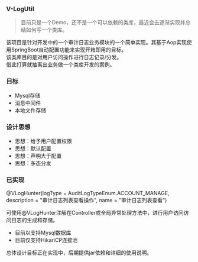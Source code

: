 ### V-LogUtil

> 目前只是一个Demo，还不是一个可以依赖的类库，最近会去逐渐实现并总结如何写一个类库。

该项目是针对开发中的一个审计日志业务模块的一个简单实现。其基于Aop实现使用SpringBoot自动配置功能来实现开箱即用的目标。
<br>该类库目的是对用户访问操作进行日志记录/分发。
<br>借此打算就抽离出业务做一个类库开发的案例。

### 目标

- Mysql存储
- 消息中间件
- 本地文件存储

### 设计思想

- 思想：给予用户配置权限
- 思想：默认配置
- 思想：声明大于配置
- 思想：多态分发

### 已实现

@VLogHunter(logType = AuditLogTypeEnum.ACCOUNT_MANAGE, description = "审计日志列表查看操作", name = "审计日志列表查看")<br>

可使用@VLogHunter注解在Controller或全局异常处理方法中，进行用户访问访问日志的生成和存储。

- 目前以支持Mysql数据库
- 目前仅支持HikariCP连接池

总体设计目标正在实现中，后期提供jar依赖和详细的使用说明。
